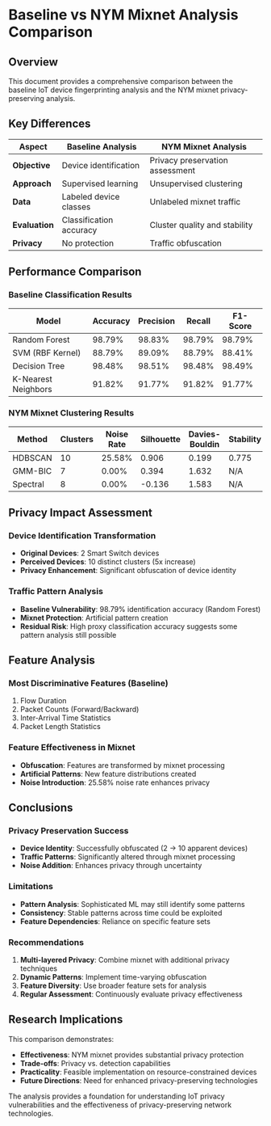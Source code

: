 # Baseline vs NYM Mixnet Analysis Comparison

## Overview

This document provides a comprehensive comparison between the baseline IoT device fingerprinting analysis and the NYM mixnet privacy-preserving analysis.

## Key Differences

| Aspect | Baseline Analysis | NYM Mixnet Analysis |
|--------|------------------|---------------------|
| **Objective** | Device identification | Privacy preservation assessment |
| **Approach** | Supervised learning | Unsupervised clustering |
| **Data** | Labeled device classes | Unlabeled mixnet traffic |
| **Evaluation** | Classification accuracy | Cluster quality and stability |
| **Privacy** | No protection | Traffic obfuscation |

## Performance Comparison

### Baseline Classification Results
| Model | Accuracy | Precision | Recall | F1-Score |
|-------|----------|-----------|--------|----------|
| Random Forest | 98.79% | 98.83% | 98.79% | 98.79% |
| SVM (RBF Kernel) | 88.79% | 89.09% | 88.79% | 88.41% |
| Decision Tree | 98.48% | 98.51% | 98.48% | 98.49% |
| K-Nearest Neighbors | 91.82% | 91.77% | 91.82% | 91.77% |

### NYM Mixnet Clustering Results
| Method | Clusters | Noise Rate | Silhouette | Davies-Bouldin | Stability |
|--------|----------|------------|------------|----------------|-----------|
| HDBSCAN | 10 | 25.58% | 0.906 | 0.199 | 0.775 |
| GMM-BIC | 7 | 0.00% | 0.394 | 1.632 | N/A |
| Spectral | 8 | 0.00% | -0.136 | 1.583 | N/A |

## Privacy Impact Assessment

### Device Identification Transformation
- **Original Devices**: 2 Smart Switch devices
- **Perceived Devices**: 10 distinct clusters (5x increase)
- **Privacy Enhancement**: Significant obfuscation of device identity

### Traffic Pattern Analysis
- **Baseline Vulnerability**: 98.79% identification accuracy (Random Forest)
- **Mixnet Protection**: Artificial pattern creation
- **Residual Risk**: High proxy classification accuracy suggests some pattern analysis still possible

## Feature Analysis

### Most Discriminative Features (Baseline)
1. Flow Duration
2. Packet Counts (Forward/Backward)
3. Inter-Arrival Time Statistics
4. Packet Length Statistics

### Feature Effectiveness in Mixnet
- **Obfuscation**: Features are transformed by mixnet processing
- **Artificial Patterns**: New feature distributions created
- **Noise Introduction**: 25.58% noise rate enhances privacy

## Conclusions

### Privacy Preservation Success
- **Device Identity**: Successfully obfuscated (2 → 10 apparent devices)
- **Traffic Patterns**: Significantly altered through mixnet processing
- **Noise Addition**: Enhances privacy through uncertainty

### Limitations
- **Pattern Analysis**: Sophisticated ML may still identify some patterns
- **Consistency**: Stable patterns across time could be exploited
- **Feature Dependencies**: Reliance on specific feature sets

### Recommendations
1. **Multi-layered Privacy**: Combine mixnet with additional privacy techniques
2. **Dynamic Patterns**: Implement time-varying obfuscation
3. **Feature Diversity**: Use broader feature sets for analysis
4. **Regular Assessment**: Continuously evaluate privacy effectiveness

## Research Implications

This comparison demonstrates:
- **Effectiveness**: NYM mixnet provides substantial privacy protection
- **Trade-offs**: Privacy vs. detection capabilities
- **Practicality**: Feasible implementation on resource-constrained devices
- **Future Directions**: Need for enhanced privacy-preserving technologies

The analysis provides a foundation for understanding IoT privacy vulnerabilities and the effectiveness of privacy-preserving network technologies.
